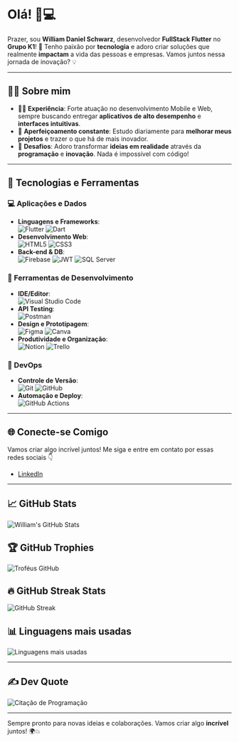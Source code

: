 # Olá! 👋💻

Prazer, sou **William Daniel Schwarz**, desenvolvedor **FullStack Flutter** no **Grupo K1**! 🚀 Tenho paixão por **tecnologia** e adoro criar soluções que realmente **impactam** a vida das pessoas e empresas. Vamos juntos nessa jornada de inovação? 💡

---

## 👨‍💻 Sobre mim
- 🧑‍💻 **Experiência**: Forte atuação no desenvolvimento Mobile e Web, sempre buscando entregar **aplicativos de alto desempenho** e **interfaces intuitivas**.
- 🎯 **Aperfeiçoamento constante**: Estudo diariamente para **melhorar meus projetos** e trazer o que há de mais inovador.
- 🚀 **Desafios**: Adoro transformar **ideias em realidade** através da **programação** e **inovação**. Nada é impossível com código!

---

## 🔧 Tecnologias e Ferramentas

### 💻 Aplicações e Dados
- **Linguagens e Frameworks**:  
  ![Flutter](https://img.shields.io/badge/Flutter-02569B?style=for-the-badge&logo=flutter&logoColor=white)
  ![Dart](https://img.shields.io/badge/Dart-0175C2?style=for-the-badge&logo=dart&logoColor=white)
- **Desenvolvimento Web**:  
  ![HTML5](https://img.shields.io/badge/HTML5-E34F26?style=for-the-badge&logo=html5&logoColor=white)
  ![CSS3](https://img.shields.io/badge/CSS3-1572B6?style=for-the-badge&logo=css3&logoColor=white)
- **Back-end & DB**:  
  ![Firebase](https://img.shields.io/badge/Firebase-FFCA28?style=for-the-badge&logo=firebase&logoColor=black)
  ![JWT](https://img.shields.io/badge/JWT-000000?style=for-the-badge&logo=JSON%20web%20tokens&logoColor=white)
  ![SQL Server](https://img.shields.io/badge/SQL%20Server-CC2927?style=for-the-badge&logo=microsoft%20sql%20server&logoColor=white)

### 🔨 Ferramentas de Desenvolvimento
- **IDE/Editor**:  
  ![Visual Studio Code](https://img.shields.io/badge/VS%20Code-007ACC?style=for-the-badge&logo=visual%20studio%20code&logoColor=white)
- **API Testing**:  
  ![Postman](https://img.shields.io/badge/Postman-FF6C37?style=for-the-badge&logo=postman&logoColor=white)
- **Design e Prototipagem**:  
  ![Figma](https://img.shields.io/badge/Figma-F24E1E?style=for-the-badge&logo=figma&logoColor=white)
  ![Canva](https://img.shields.io/badge/Canva-00C4CC?style=for-the-badge&logo=canva&logoColor=white)
- **Produtividade e Organização**:  
  ![Notion](https://img.shields.io/badge/Notion-000000?style=for-the-badge&logo=notion&logoColor=white)
  ![Trello](https://img.shields.io/badge/Trello-0052CC?style=for-the-badge&logo=trello&logoColor=white)

### 🚀 DevOps
- **Controle de Versão**:  
  ![Git](https://img.shields.io/badge/Git-F05032?style=for-the-badge&logo=git&logoColor=white)
  ![GitHub](https://img.shields.io/badge/GitHub-181717?style=for-the-badge&logo=github&logoColor=white)
- **Automação e Deploy**:  
  ![GitHub Actions](https://img.shields.io/badge/GitHub%20Actions-2088FF?style=for-the-badge&logo=github%20actions&logoColor=white)

---

## 🌐 Conecte-se Comigo
Vamos criar algo incrível juntos! Me siga e entre em contato por essas redes sociais 👇

- [LinkedIn](https://www.linkedin.com/in/william-schwarz-55705b239/)

---

## 📈 GitHub Stats
![William's GitHub Stats](https://github-readme-stats.vercel.app/api?username=William-Schwarz&show_icons=true&theme=radical)

## 🏆 GitHub Trophies
![Troféus GitHub](https://github-profile-trophy.vercel.app/?username=William-Schwarz&theme=onedark)

## 🔥 GitHub Streak Stats
![GitHub Streak](https://github-readme-streak-stats.herokuapp.com?user=William-Schwarz&theme=radical&hide_border=false)

## 📊 Linguagens mais usadas
![Linguagens mais usadas](https://github-readme-stats.vercel.app/api/top-langs/?username=William-Schwarz&theme=radical&hide_border=false&include_all_commits=true&count_private=true&layout=compact)

---

## ✍️ Dev Quote
![Citação de Programação](https://quotes-github-readme.vercel.app/api?type=horizontal)

---

Sempre pronto para novas ideias e colaborações. Vamos criar algo **incrível** juntos! 🌍💥
